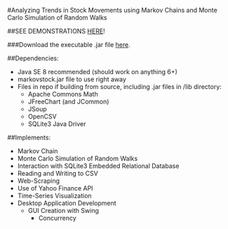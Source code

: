 #Analyzing Trends in Stock Movements using Markov Chains and Monte Carlo Simulation of Random Walks

##SEE DEMONSTRATIONS [HERE](http://d-soni.github.io/Stock-Analysis-Markov/)!

###Download the executable .jar file [here](https://github.com/d-soni/Markov-Stock-Analysis/raw/master/markovstock.jar).

##Dependencies:
* Java SE 8 recommended (should work on anything 6+)
* markovstock.jar file to use right away
* Files in repo if building from source, including .jar files in /lib directory:
	* Apache Commons Math
	* JFreeChart (and JCommon)
	* JSoup
	* OpenCSV
	* SQLite3 Java Driver

##Implements:
* Markov Chain
* Monte Carlo Simulation of Random Walks
* Interaction with SQLite3 Embedded Relational Database
* Reading and Writing to CSV
* Web-Scraping
* Use of Yahoo Finance API
* Time-Series Visualization
* Desktop Application Development
	* GUI Creation with Swing
		* Concurrency
